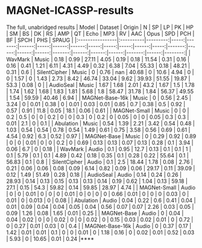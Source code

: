 # MAGNet-ICASSP-results
The full, unabridged results 
| Model           | Dataset   |   Origin |    N |     SP |    LP |   PK |    HP |    SM |   BS |   DK |   RS |   AMP |   QT |   Echo |   MP3 |    RV |   AAC |   Opus |   SPD |   PCH |    BF |   SPCH |   PHS |   SPAUG |
|:----------------|:----------|---------:|-----:|-------:|------:|-----:|------:|------:|-----:|-----:|-----:|------:|-----:|-------:|------:|------:|------:|-------:|------:|------:|------:|-------:|------:|--------:|
| WavMark         | Music     |     0.18 | 0.99 |  27.11 |  4.05 | 0.19 |  0.18 | 11.54 | 0.31 | 0.16 | 0.16 |  0.41 | 1.21 |   6.11 |  4.31 |  4.49 |  0.32 |   6.38 |  7.04 | 55.33 |  0.18 | 48.21  |  0.31 |    0.6  |
| SilentCipher    | Music     |     0    | 0.76 | nan    | 40.68 | 0    | 10.6  |  4.94 | 0    | 0    | 1.57 |  0    | 1.43 |   2.73 |  8.42 | 46.74 | 33.04 |   9.62 | 39.93 | 51.55 | 19.87 | 53.3   |  0.08 |    0    |
| AudioSeal       | Music     |     1.67 | 1.68 |   2.01 | 43.2  | 1.67 |  1.5  |  1.78 | 1.74 | 1.62 | 1.68 |  1.83 | 1.81 |   5.68 |  1.8  | 58.47 | 31.78 |   1.84 | 56.37 | 49.55 |  1.54 | 59.59  | 40.46 |    6.94 |
| MAGNet-Base-16k | Music     |     0    | 0.56 |   2.45 |  3.24 | 0    |  0.01 |  0.38 | 0    | 0.01 | 0.03 |  0.01 | 0.85 |   0.7  |  0.38 |  0.5  |  0.92 |   0.57 |  0.91 | 11.8  |  0.05 | 18.1   |  0.06 |    0.61 |
| MAGNet-Small    | Music     |     0    | 0    |   0.2  |  0.5  | 0    |  0    |  0.2  | 0    | 0    | 0.3  |  0    | 0.2  |   0    |  0.05 |  0    |  0    |   0.05 |  0.3  |  0.3  |  0.01 |  2.1   |  0    |    0.1  |
| Abulation       | Music     |     0.54 | 1.39 |   2.21 |  3.42 | 0.54 |  0.48 |  1.03 | 0.54 | 0.54 | 0.78 |  0.54 | 1.49 |   0.61 |  0.75 |  3.58 |  0.56 |   0.69 |  0.61 |  4.54 |  0.92 |  6.3   |  0.52 |    0.97 |
| MAGNet-Base     | Music     |     0    | 0.29 |   0.92 |  0.89 | 0    |  0    |  0.01 | 0    | 0    | 0.2  |  0    | 0.69 |   0.13 |  0.13 |  0.07 |  0.13 |   0.28 |  0.1  |  3.94 |  0.06 |  6.7   |  0    |    0.18 |
| WavMark         | Audio     |     0.1  | 0.95 |  12.7  |  0.13 | 0.1  |  0.1  |  1    | 0.1  | 5.79 | 0.1  |  0.1  | 4.89 |   0.42 |  0.18 |  0.35 |  0.1  |   0.28 |  0.22 | 55.64 |  0.1  | 56.83  |  0.1  |    0.8  |
| SilentCipher    | Audio     |     0.1  | 2.5  |  18.44 |  1.78 | 0.08 |  2.76 |  0.21 | 0.06 | 0.06 | 0.08 |  0.09 | 6.14 |   0.82 |  0.09 |  0.06 | 29.17 |   0.11 | 39.09 |  0.12 |  1.49 | 51.49  |  0.28 |    0.18 |
| AudioSeal       | Audio     |     0.14 | 0.24 |   0.26 | 28.93 | 0.14 |  0.13 |  0.15 | 0.13 | 0.13 | 0.14 |  0.19 | 0.62 |   1.04 |  0.13 | 59.18 | 27.1  |   0.15 | 54.3  | 59.82 |  0.14 | 59.85  | 28.97 |    4.74 |
| MAGNet-Small    | Audio     |     0    | 0    |   0.01 |  0    | 0    |  0    |  0.01 | 0    | 0    | 0    |  0    | 0.66 |   0.01 |  0    |  0    |  0    |   0.03 |  0    |  0.01 |  0    |  0.013 |  0    |    0.08 |
| Abulation       | Audio     |     0.04 | 0.22 |   0.6  |  0.41 | 0.04 |  0.01 |  0.09 | 0.04 | 0.04 | 0.05 |  0.04 | 0.56 |   0.07 |  0.07 |  2.26 |  0.03 |   0.05 |  0.09 |  1.26 |  0.08 |  1.65  |  0.01 |    0.25 |
| MAGNet-Base     | Audio     |     0    | 0.04 |   0.04 |  0.02 | 0    |  0    |  0.02 | 0    | 0    | 0.02 |  0    | 0.15 |   0.03 |  0.02 |  0.01 |  0    |   0.72 |  0    |  0.27 |  0.01 |  0.03  |  0    |    0.4  |
| MAGNet-Base-16k | Audio     |     0    | 0.37 |   0.17 |  1.42 | 0.01 |  0.01 |  0.1  | 0    | 0    | 0.01 |  0    | 1.18 |   0.16 |  0    |  0.02 |  0.01 |   0.52 |  0.03 |  5.93 |  0    | 10.65  |  0.01 |    0.24 |****
